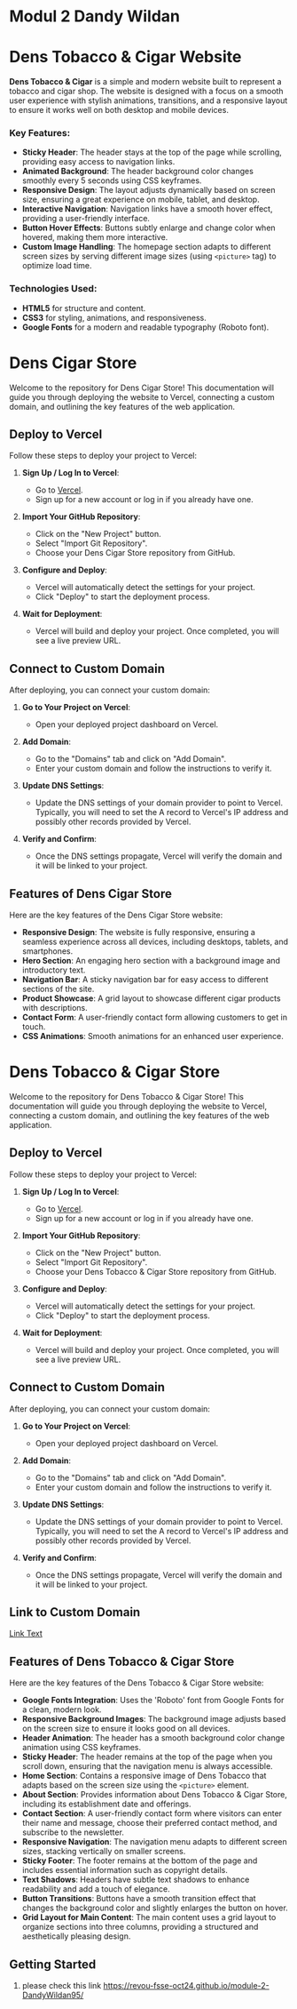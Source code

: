 # Modul 2 Dandy Wildan

# Dens Tobacco & Cigar Website

**Dens Tobacco & Cigar** is a simple and modern website built to represent a tobacco and cigar shop. The website is designed with a focus on a smooth user experience with stylish animations, transitions, and a responsive layout to ensure it works well on both desktop and mobile devices.

### Key Features:
- **Sticky Header**: The header stays at the top of the page while scrolling, providing easy access to navigation links.
- **Animated Background**: The header background color changes smoothly every 5 seconds using CSS keyframes.
- **Responsive Design**: The layout adjusts dynamically based on screen size, ensuring a great experience on mobile, tablet, and desktop.
- **Interactive Navigation**: Navigation links have a smooth hover effect, providing a user-friendly interface.
- **Button Hover Effects**: Buttons subtly enlarge and change color when hovered, making them more interactive.
- **Custom Image Handling**: The homepage section adapts to different screen sizes by serving different image sizes (using `<picture>` tag) to optimize load time.

### Technologies Used:
- **HTML5** for structure and content.
- **CSS3** for styling, animations, and responsiveness.
- **Google Fonts** for a modern and readable typography (Roboto font).

# Dens Cigar Store

Welcome to the repository for Dens Cigar Store! This documentation will guide you through deploying the website to Vercel, connecting a custom domain, and outlining the key features of the web application.

## Deploy to Vercel

Follow these steps to deploy your project to Vercel:

1. **Sign Up / Log In to Vercel**:
   - Go to [Vercel](https://vercel.com/).
   - Sign up for a new account or log in if you already have one.

2. **Import Your GitHub Repository**:
   - Click on the "New Project" button.
   - Select "Import Git Repository".
   - Choose your Dens Cigar Store repository from GitHub.

3. **Configure and Deploy**:
   - Vercel will automatically detect the settings for your project.
   - Click "Deploy" to start the deployment process.

4. **Wait for Deployment**:
   - Vercel will build and deploy your project. Once completed, you will see a live preview URL.

## Connect to Custom Domain

After deploying, you can connect your custom domain:

1. **Go to Your Project on Vercel**:
   - Open your deployed project dashboard on Vercel.

2. **Add Domain**:
   - Go to the "Domains" tab and click on "Add Domain".
   - Enter your custom domain and follow the instructions to verify it.

3. **Update DNS Settings**:
   - Update the DNS settings of your domain provider to point to Vercel. Typically, you will need to set the A record to Vercel's IP address and possibly other records provided by Vercel.

4. **Verify and Confirm**:
   - Once the DNS settings propagate, Vercel will verify the domain and it will be linked to your project.

## Features of Dens Cigar Store

Here are the key features of the Dens Cigar Store website:

- **Responsive Design**: The website is fully responsive, ensuring a seamless experience across all devices, including desktops, tablets, and smartphones.
- **Hero Section**: An engaging hero section with a background image and introductory text.
- **Navigation Bar**: A sticky navigation bar for easy access to different sections of the site.
- **Product Showcase**: A grid layout to showcase different cigar products with descriptions.
- **Contact Form**: A user-friendly contact form allowing customers to get in touch.
- **CSS Animations**: Smooth animations for an enhanced user experience.


# Dens Tobacco & Cigar Store

Welcome to the repository for Dens Tobacco & Cigar Store! This documentation will guide you through deploying the website to Vercel, connecting a custom domain, and outlining the key features of the web application.

## Deploy to Vercel

Follow these steps to deploy your project to Vercel:

1. **Sign Up / Log In to Vercel**:
   - Go to [Vercel](https://vercel.com/).
   - Sign up for a new account or log in if you already have one.

2. **Import Your GitHub Repository**:
   - Click on the "New Project" button.
   - Select "Import Git Repository".
   - Choose your Dens Tobacco & Cigar Store repository from GitHub.

3. **Configure and Deploy**:
   - Vercel will automatically detect the settings for your project.
   - Click "Deploy" to start the deployment process.

4. **Wait for Deployment**:
   - Vercel will build and deploy your project. Once completed, you will see a live preview URL.

## Connect to Custom Domain

After deploying, you can connect your custom domain:

1. **Go to Your Project on Vercel**:
   - Open your deployed project dashboard on Vercel.

2. **Add Domain**:
   - Go to the "Domains" tab and click on "Add Domain".
   - Enter your custom domain and follow the instructions to verify it.

3. **Update DNS Settings**:
   - Update the DNS settings of your domain provider to point to Vercel. Typically, you will need to set the A record to Vercel's IP address and possibly other records provided by Vercel.

4. **Verify and Confirm**:
   - Once the DNS settings propagate, Vercel will verify the domain and it will be linked to your project.
     
## Link to Custom Domain

[Link Text](https://toko-denstembakau.shop/)


## Features of Dens Tobacco & Cigar Store

Here are the key features of the Dens Tobacco & Cigar Store website:

- **Google Fonts Integration**: Uses the 'Roboto' font from Google Fonts for a clean, modern look.
- **Responsive Background Images**: The background image adjusts based on the screen size to ensure it looks good on all devices.
- **Header Animation**: The header has a smooth background color change animation using CSS keyframes.
- **Sticky Header**: The header remains at the top of the page when you scroll down, ensuring that the navigation menu is always accessible.
- **Home Section**: Contains a responsive image of Dens Tobacco that adapts based on the screen size using the `<picture>` element.
- **About Section**: Provides information about Dens Tobacco & Cigar Store, including its establishment date and offerings.
- **Contact Section**: A user-friendly contact form where visitors can enter their name and message, choose their preferred contact method, and subscribe to the newsletter.
- **Responsive Navigation**: The navigation menu adapts to different screen sizes, stacking vertically on smaller screens.
- **Sticky Footer**: The footer remains at the bottom of the page and includes essential information such as copyright details.
- **Text Shadows**: Headers have subtle text shadows to enhance readability and add a touch of elegance.
- **Button Transitions**: Buttons have a smooth transition effect that changes the background color and slightly enlarges the button on hover.
- **Grid Layout for Main Content**: The main content uses a grid layout to organize sections into three columns, providing a structured and aesthetically pleasing design.



## Getting Started


1. please check this link https://revou-fsse-oct24.github.io/module-2-DandyWildan95/






